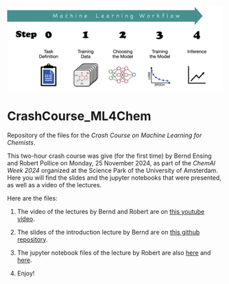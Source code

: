 ![image](image.png)

# CrashCourse_ML4Chem
Repository of the files for the *Crash Course on Machine Learning for Chemists*.

This two-hour crash course was give (for the first time) by Bernd Ensing and Robert Pollice on Monday, 25 November 2024, as part of the *ChemAI Week 2024* organized at the Science Park of the University of Amsterdam. Here you will find the slides and the jupyter notebooks that were presented, as well as a video of the lectures.

Here are the files:
1. The video of the lectures by Bernd and Robert are on [this youtube video](https://youtu.be/EDlEMz5Elt0?si=adfiUDX4B_Ap0kYe).
2. The slides of the introduction lecture by Bernd are on [this github repository](https://github.com/Ensing-Laboratory/CrashCourse_ML4Chem/blob/main/Slides_Bernd-Ensing.pdf).
5. The jupyter notebook files of the lecture by Robert are also [here](https://github.com/Ensing-Laboratory/CrashCourse_ML4Chem/blob/main/ai_crash_course_bayesian_optimization.ipynb) and [here](https://github.com/Ensing-Laboratory/CrashCourse_ML4Chem/blob/main/ai_crash_course_supervised_learning.ipynb).

6. Enjoy!
